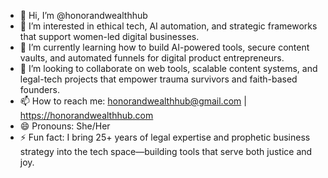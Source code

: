 - 👋 Hi, I’m @honorandwealthhub  
- 👀 I’m interested in ethical tech, AI automation, and strategic frameworks that support women-led digital businesses.  
- 🌱 I’m currently learning how to build AI-powered tools, secure content vaults, and automated funnels for digital product entrepreneurs.  
- 💞️ I’m looking to collaborate on web tools, scalable content systems, and legal-tech projects that empower trauma survivors and faith-based founders.  
- 📫 How to reach me: honorandwealthhub@gmail.com | https://honorandwealthhub.com  
- 😄 Pronouns: She/Her  
- ⚡ Fun fact: I bring 25+ years of legal expertise and prophetic business strategy into the tech space—building tools that serve both justice and joy.

